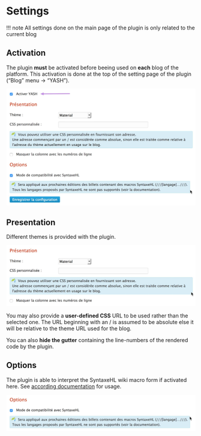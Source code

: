 Settings
========

!!! note
	All settings done on the main page of the plugin is only related to the current blog

Activation
----------

The plugin **must** be activated before beeing used on **each** blog of the platform. This activation is done at the top of the setting page of the plugin (“Blog” menu → “YASH”).

![Activation](../img/yash-settings.jpg)


Presentation
------------

Different themes is provided with the plugin.

![Presentation options](../img/yash-presentation.jpg)

You may also provide a **user-defined CSS** URL to be used rather than the selected one. The URL beginning with an / is assumed to be absolute else it will be relative to the theme URL used for the blog.

You can also **hide the gutter** containing the line-numbers of the rendered code by the plugin.

Options
-------

The plugin is able to interpret the SyntaxeHL wiki macro form if activated here. See [according documentation](syntaxehl.md) for usage.

![Other options](../img/yash-options.jpg)
